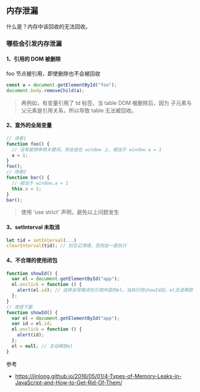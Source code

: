 ## 内存泄漏

什么是？内存中该回收的无法回收。

### 哪些会引发内存泄漏

#### 1、引用的 DOM 被删除

foo 节点被引用，即使删除也不会被回收

```javascript
const a = document.getElementById("foo");
document.body.removeChild(a);
```

> 再例如，有变量引用了 td 标签，当 table DOM 被删除后，因为 子元素与父元素是引用关系，所以导致 table 无法被回收。

#### 2、意外的全局变量

```javascript
// 场景1
function foo() {
  // 没有使用申明关键词，将会挂在 window 上，相当于 window.a = 1
  a = 1;
}
foo();
// 场景2
function bar() {
  // 相当于 window.a = 1
  this.a = 1;
}
bar();
```

> 使用 'use strict' 声明，避免以上问题发生

#### 3、setInterval 未取消

```javascript
let tid = setInterval(...)
clearInterval(tid); // 别忘记清理，否则会一直执行
```

#### 4、不合理的使用闭包

```javascript
function showId() {
  var el = document.getElementById("app");
  el.onclick = function () {
    alert(el.id); // 这样会导致闭包引用外层的el，当执行完showId后，el无法释放
  };
}
// 改成下面
function showId() {
  var el = document.getElementById("app");
  var id = el.id;
  el.onclick = function () {
    alert(id);
  };
  el = null; // 主动释放el
}
```

参考

- https://jinlong.github.io/2016/05/01/4-Types-of-Memory-Leaks-in-JavaScript-and-How-to-Get-Rid-Of-Them/
